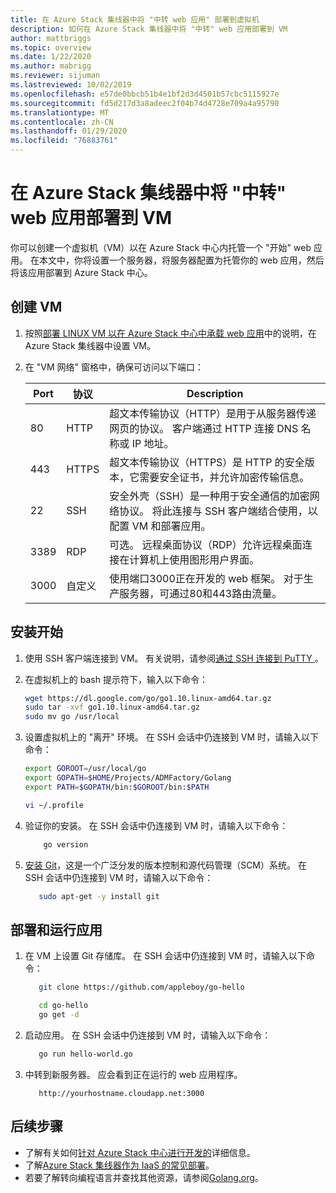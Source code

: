 ```yaml
---
title: 在 Azure Stack 集线器中将 "中转 web 应用" 部署到虚拟机
description: 如何在 Azure Stack 集线器中将 "中转" web 应用部署到 VM
author: mattbriggs
ms.topic: overview
ms.date: 1/22/2020
ms.author: mabrigg
ms.reviewer: sijuman
ms.lastreviewed: 10/02/2019
ms.openlocfilehash: e57de0bbcb51b4e1bf2d3d4501b57cbc5115927e
ms.sourcegitcommit: fd5d217d3a8adeec2f04b74d4728e709a4a95790
ms.translationtype: MT
ms.contentlocale: zh-CN
ms.lasthandoff: 01/29/2020
ms.locfileid: "76883761"
---
```

# <a name="deploy-a-go-web-app-to-a-vm-in-azure-stack-hub"></a>在 Azure Stack 集线器中将 "中转" web 应用部署到 VM

你可以创建一个虚拟机（VM）以在 Azure Stack 中心内托管一个 "开始" web 应用。 在本文中，你将设置一个服务器，将服务器配置为托管你的 web 应用，然后将该应用部署到 Azure Stack 中心。

## <a name="create-a-vm"></a>创建 VM

1. 按照[部署 LINUX VM 以在 Azure Stack 中心中承载 web 应用](azure-stack-dev-start-howto-deploy-linux.md)中的说明，在 Azure Stack 集线器中设置 VM。

2. 在 "VM 网络" 窗格中，确保可访问以下端口：

    | Port | 协议 | Description |
    | --- | --- | --- |
    | 80 | HTTP | 超文本传输协议（HTTP）是用于从服务器传递网页的协议。 客户端通过 HTTP 连接 DNS 名称或 IP 地址。 |
    | 443 | HTTPS | 超文本传输协议（HTTPS）是 HTTP 的安全版本，它需要安全证书，并允许加密传输信息。 |
    | 22 | SSH | 安全外壳（SSH）是一种用于安全通信的加密网络协议。 将此连接与 SSH 客户端结合使用，以配置 VM 和部署应用。 |
    | 3389 | RDP | 可选。 远程桌面协议（RDP）允许远程桌面连接在计算机上使用图形用户界面。   |
    | 3000 | 自定义 | 使用端口3000正在开发的 web 框架。 对于生产服务器，可通过80和443路由流量。 |

## <a name="install-go"></a>安装开始

1. 使用 SSH 客户端连接到 VM。 有关说明，请参阅[通过 SSH 连接到 PuTTY ](azure-stack-dev-start-howto-ssh-public-key.md#connect-with-ssh-by-using-putty)。

1. 在虚拟机上的 bash 提示符下，输入以下命令：

    ```bash  
    wget https://dl.google.com/go/go1.10.linux-amd64.tar.gz
    sudo tar -xvf go1.10.linux-amd64.tar.gz
    sudo mv go /usr/local
    ```

2. 设置虚拟机上的 "离开" 环境。 在 SSH 会话中仍连接到 VM 时，请输入以下命令：

    ```bash  
    export GOROOT=/usr/local/go
    export GOPATH=$HOME/Projects/ADMFactory/Golang
    export PATH=$GOPATH/bin:$GOROOT/bin:$PATH

    vi ~/.profile
    ```

3. 验证你的安装。 在 SSH 会话中仍连接到 VM 时，请输入以下命令：

    ```bash  
        go version
    ```

3. [安装 Git](https://git-scm.com)，这是一个广泛分发的版本控制和源代码管理（SCM）系统。 在 SSH 会话中仍连接到 VM 时，请输入以下命令：

    ```bash  
       sudo apt-get -y install git
    ```

## <a name="deploy-and-run-the-app"></a>部署和运行应用

1. 在 VM 上设置 Git 存储库。 在 SSH 会话中仍连接到 VM 时，请输入以下命令：

    ```bash  
       git clone https://github.com/appleboy/go-hello
    
       cd go-hello
       go get -d
    ```

2. 启动应用。 在 SSH 会话中仍连接到 VM 时，请输入以下命令：

    ```bash  
       go run hello-world.go
    ```

3. 中转到新服务器。 应会看到正在运行的 web 应用程序。

    ```HTTP  
       http://yourhostname.cloudapp.net:3000
    ```

## <a name="next-steps"></a>后续步骤

- 了解有关如何[针对 Azure Stack 中心进行开发的](azure-stack-dev-start.md)详细信息。
- 了解[Azure Stack 集线器作为 IaaS 的常见部署](azure-stack-dev-start-deploy-app.md)。
- 若要了解转向编程语言并查找其他资源，请参阅[Golang.org](https://golang.org)。
